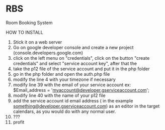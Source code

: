# RBS
Room Booking System

HOW TO INSTALL

1. Stick it on a web server
2. Go on google developer console and create a new project (console.developers.google.com)
3. click on the left menu on "credentials", click on the button "create credentials" and select "service account key", after that the
4. take the p12 file of the service account and put it in the php folder
5. go in the php folder and open the auth.php file
6. modify the line 4 with your timezone if necessary
7. modify line 39 with the email of your service account ex: $Email_address = 'myaccount@developer.gserviceaccount.com';
8. modify line 40 with the name of your p12 file
9. add the service account id email address ( in the example something@developer.gserviceaccount.com) as an editor in the target calendars, as you would do with any normal user.
10. ???
11. profit
